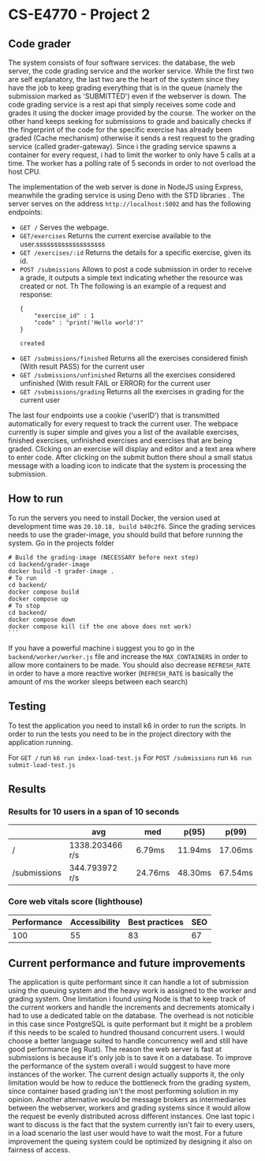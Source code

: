 # CS-E4770 - Project 2
## Code grader
The system consists of four software services: the database, the web server, the code grading service and the worker service. While the first two are self explanatory, the last two are the heart of the system since they have the job to keep grading everything that is in the queue (namely the submission marked as 'SUBMITTED') even if the webserver is down. The code grading service is a rest api that simply receives some code and grades it using the docker image provided by the course. The worker on the other hand keeps seeking for submissions to grade and basically checks if the fingerprint of the code for the specific exercise has already been graded (Cache mechanism) otherwise it sends a rest request to the grading service (called grader-gateway). Since i the grading service spawns a container for every request, i had to limit the worker to only have 5 calls at a time. The worker has a polling rate of 5 seconds in order to not overload the host CPU.

The implementation of the web server is done in NodeJS using Express, meanwhile the grading service is using Deno with the STD libraries . The server serves on the address `http://localhost:5002` and has the following endpoints:
- `GET /` Serves the webpage.
- `GET/exercises` Returns the current exercise available to the user.sssssssssssssssssss
- `GET /exercises/:id` Returns the details for a specific exercise, given its id.
- `POST /submissions` Allows to post a code submission in order to receive a grade, it outputs a simple text indicating whether the resource was created or not. Th The following is an example of a request and response:
    ```
    {
        "exercise_id" : 1
        "code" : "print('Hello world')"
    }
    
    created
    ```
- `GET /submissions/finished` Returns all the exercises considered finish (With result PASS) for the current user
- `GET /submissions/unfinished` Returns all the exercises considered unfinished (With result FAIL or ERROR) for the current user
- `GET /submissions/grading` Returns all the exercises in grading for the current user

The last four endpoints use a cookie ('userID') that is transmitted automatically for every request to track the current user.
The webpace currently is super simple and gives you a list of the available exercises, finished exercises, unfinished exercises and exercises that are being graded. Clicking on an exercise will display and editor and a text area where to enter code. After clicking on the submit button there shoul a small status message with a loading icon to indicate that the system is processing the submission. 

## How to run
To run the servers you need to install Docker, the version used at development time was `20.10.18, build b40c2f6`. Since the grading services needs to use the grader-image, you should build that before running the system.
Go in the projects folder

    # Build the grading-image (NECESSARY before next step)
    cd backend/grader-image
    docker build -t grader-image .
    # To run
    cd backend/
    docker compose build
    docker compose up 
    # To stop
    cd backend/
    docker compose down
    docker compose kill (if the one above does not work)
    ```

If you have a powerful machine i suggest you to go in the `backend/worker/worker.js` file and increase the `MAX_CONTAINERS` in order to allow more containers to be made. You should also decrease `REFRESH_RATE` in order to have a more reactive worker (`REFRESH_RATE` is basically the amount of ms the worker sleeps between each search)

## Testing
To test the application you need to install k6 in order to run the scripts. In order to run the tests you need to be in the project directory with the application running.

For `GET /` run `k6 run index-load-test.js`
For `POST /submissions` run `k6 run submit-load-test.js`

## Results
### Results for 10 users in a span of 10 seconds
|           |   avg  |   med  |   p(95) | p(99) |
| --------- | ------ | ------ | ------- | ----- |
| /     | 1338.203466 r/s | 6.79ms | 11.94ms | 17.06ms |
| /submissions| 344.793972 r/s | 24.76ms | 48.30ms |67.54ms |
### Core web vitals score (lighthouse)

| Performance | Accessibility | Best practices | SEO |
| ----------- | ------------- | -------------- | --- |
| 100 | 55 | 83 | 67 |

## Current performance and future improvements
The application is quite performant since it can handle a lot of submission using the queuing system and the heavy work is assigned to the worker and grading system. One limitation i found using Node is that to keep track of the current workers and handle the increments and decrements atomically i had to use a dedicated table on the database. The overhead is not noticible in this case since PostgreSQL is quite performant but it might be a problem if this needs to be scaled to hundred thousand concurrent users. I would choose a better language suited to handle concurrency well and still have good performance (eg Rust). The reason the web server is fast at submissions is because it's only job is to save it on a database.
To improve the performance of the system overall i would suggest to have more instances of the worker. The current design actually supports it, the only limitation would be how to reduce the bottleneck from the grading system, since container based grading isn't the most performing solution in my opinion. Another alternative would be message brokers as intermediaries between the webserver, workers and grading systems since it would allow the request be evenly distributed across different instances. One last topic i want to discuss is the fact that the system currently isn't fair to every users, in a load scenario the last user would have to wait the most. For a future improvement the queing system could be optimized by designing it also on fairness of access.

